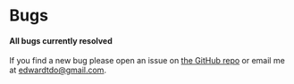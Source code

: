 # Bugs

#### All bugs currently resolved  
If you find a new bug please open an issue on [the GitHub repo](https://github.com/Foyoman/wizzy-wig-client) or email me at [edwardtdo@gmail.com](mailto:edwardtdo@gmail.com).